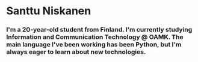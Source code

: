# Santtu Niskanen

### I'm a 20-year-old student from Finland. I'm currently studying Information and Communication Technology @ OAMK. The main language I've been working has been Python, but I'm always eager to learn about new technologies. 